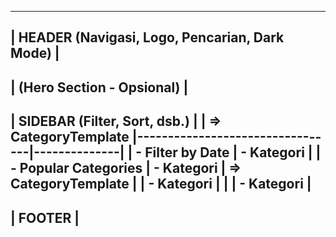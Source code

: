 ---------------------------------------------------
| HEADER (Navigasi, Logo, Pencarian, Dark Mode)  |
---------------------------------------------------
|            (Hero Section - Opsional)           |
---------------------------------------------------
|   SIDEBAR (Filter, Sort, dsb.) | | => CategoryTemplate
|---------------------------------|--------------|
|   - Filter by Date             |  - Kategori  |
|   - Popular Categories         |  - Kategori  | => CategoryTemplate
|                                 |  - Kategori  |
|                                 |  - Kategori  |
---------------------------------------------------
|                     FOOTER                    |
---------------------------------------------------
